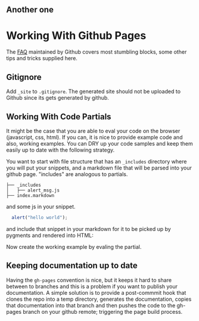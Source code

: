 ## Another one


# Working With Github Pages

The [FAQ](https://help.github.com/categories/20/articles) maintained by Github covers most stumbling blocks, some other tips and tricks supplied here. 

## Gitignore

Add `_site` to `.gitignore`. The generated site should not be uploaded to Github since its gets generated by github.

## Working With Code Partials

It might be the case that you are able to eval your code on the browser (javascript, css, html). If you can, it is nice to provide example code and also, working examples. You can DRY up your code samples and keep them easily up to date with the following strategy.

You want to start with file structure that has an `_includes` directory where you will put your snippets, and a markdown file that will be parsed into your github page. "includes" are analogous to partials.

    ├── _includes
    │   ├── alert_msg.js
    ├── index.markdown

and some js in your snippet.

```javascript
  alert("hello world");
```
and include that snippet in your markdown for it to be picked up by pygments and rendered into HTML:
    
Now create the working example by evaling the partial.


## Keeping documentation up to date

Having the `gh-pages` convention is nice, but it keeps it hard to share between to branches and this is a problem if you want to publish your documentation. A simple solution is to provide a post-commmit hook that clones the repo into a temp directory, generates the documentation, copies that documentation into that branch and then pushes the code to the gh-pages branch on your github remote; triggering the page build process.
